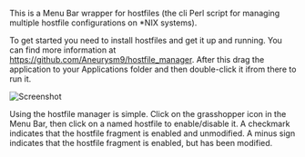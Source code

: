 This is a Menu Bar wrapper for hostfiles (the cli Perl script for managing multiple hostfile configurations on *NIX systems).

To get started you need to install hostfiles and get it up and running.  You can find more information at https://github.com/Aneurysm9/hostfile_manager.  After this drag the application to your Applications folder and then double-click it ifrom there to run it.

![Screenshot](/ezarko/HostfileManager-OSX-GUI/raw/master/hmss.png)

Using the hostfile manager is simple.  Click on the grasshopper icon in the Menu Bar, then click on a named hostfile to enable/disable it.  A checkmark indicates that the hostfile fragment is enabled and unmodified.  A minus sign indicates that the hostfile fragment is enabled, but has been modified.
